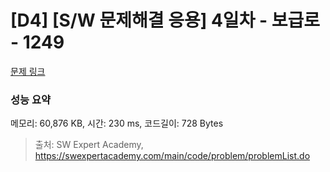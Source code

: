 # [D4] [S/W 문제해결 응용] 4일차 - 보급로 - 1249 

[문제 링크](https://swexpertacademy.com/main/code/problem/problemDetail.do?contestProbId=AV15QRX6APsCFAYD) 

### 성능 요약

메모리: 60,876 KB, 시간: 230 ms, 코드길이: 728 Bytes



> 출처: SW Expert Academy, https://swexpertacademy.com/main/code/problem/problemList.do